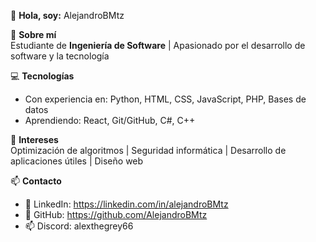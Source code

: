 👋 **Hola, soy:** AlejandroBMtz  

🚀 **Sobre mí**  
Estudiante de **Ingeniería de Software** | Apasionado por el desarrollo de software y la tecnología  

💻 **Tecnologías**  
- Con experiencia en: Python, HTML, CSS, JavaScript, PHP, Bases de datos  
- Aprendiendo: React, Git/GitHub, C#, C++ 

🎯 **Intereses**  
Optimización de algoritmos | Seguridad informática | Desarrollo de aplicaciones útiles | Diseño web  

📫 **Contacto**  
- 💼 LinkedIn: https://linkedin.com/in/alejandroBMtz
- 🐙 GitHub: https://github.com/AlejandroBMtz
- 📫 Discord: alexthegrey66

